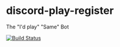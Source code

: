 # discord-play-register
The
"I'd play"
"Same"
Bot

[![Build Status](https://travis-ci.com/JordanPowell/discord-play-register.svg?branch=master)](https://travis-ci.com/github/JordanPowell/discord-play-register)

